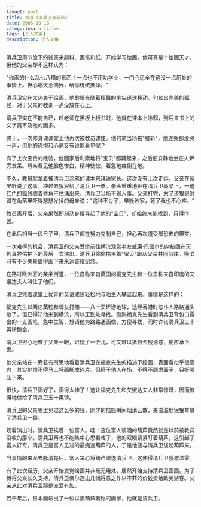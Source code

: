 ```yaml
---
layout: post
title: 续写《清兵卫与葫芦》
date: 2005-10-18
categories: articles
tags: [个人文集]
description: 个人文集
---
```


清兵卫用节俭下的钱买来颜料、画笔和纸，开始学习绘画。他可真是个绘画天才，但他的父亲却不这样认为： 

"你画的什么乱七八糟的东西！一点也不用功学业，一门心思全在这没一点用处的事情上。担心哪天惹恼我，给你统统撕掉。" 

 清兵卫实在太热衷于绘画，他的眼光随着挥舞的笔尖迅速移动，勾勒出完美的弧线，对于父亲的教训一点没放在心上。 

 清兵卫实在不能自已，趁老师在黑板上板书时，他就在课本上涂鸦，到后来书上的文字竟不及他的画多。 

 终于，一次修身课课堂上他再次被教员逮住。他的笔当场被"腰斩"，他连哭都没哭一声，但他的恐惧和心痛又有谁能看见呢？ 

 有了上次宝贵的经验，他回家后利索地将"宝贝"都藏起来，之后便安静地坐在火炉旁发呆。母亲看见他脸色惨白，精神恍惚，着急地瘫倒在地。 

 不久，教员就拿着被清兵卫涂鸦的课本来拜访家长。这次没有上次走运，父亲在家里听说了这事，冲过去狠狠给了清兵卫一拳。拳头重重地砸在清兵卫鼻梁上，一道红色的弧线顺着唇角不住涌出来。清兵卫当场不省人事。父亲打完，末了还狠狠对蹲在角落里吓得瑟瑟发抖的母亲说："这种不肖子，早晚败家，死了我也不心疼。" 

 教员离开后，父亲果然即刻动身搜寻起了他的"宝贝"，却始终未能找到，只得作罢。 

在此后相当一段日子里，清兵卫都在努力克制自己，担心再次遭受那恐怖的噩梦。 

 一次难得的机会，清兵卫的父亲受邀前往横滨观赏老友威廉·巴图尔的杂技团在天狗真神佑护下的最后一次演出。清兵卫偷偷携带着"宝贝"跟从父亲共同前往。横滨可有不少美景值得画下来永远装裱纪念。 

 在路过欧洲区的某条街道，一位自称来自英国的福克先生和一位自称来自印度的艾娥达夫人叫住了他们。 

 清兵卫凭着课堂上优异的英语成绩轻松地与陌生人攀谈起来。事情是这样的： 

福克先生以两亿英镑和牌友打赌——八十天环游地球，途经香港时与仆人路路通失散了，但已得知他来到横滨，所以正到处寻找。刚刚福克先生看到清兵卫背包口露出的一支画笔，急中生智，想请他为路路通画像，方便寻找，同时许诺清兵卫三十英镑酬金。 

 清兵卫担心地瞥了父亲一眼，迟疑了一会儿，可又难以抵挡金钱诱惑，便应承下来。 

 他父亲站在一旁若有所思地看着清兵卫在福克先生的描述下绘画，表面看似乎很高兴，其实他恨不得马上将画撕成碎片。但碍于他人在场，不得不顾虑面子，只好强压下来。 

 很快，清兵卫画好了，画得太棒了！这让福克先生和艾娥达夫人非常惊讶，因而慷慨地付给了清兵卫五十英镑。 

清兵卫的父亲哪里见过这么多的钱，刚才的恼怒瞬间烟消云散，美滋滋地狠狠夸赞了清兵卫一番。 

 观看演出时，清兵卫挨着一位富人。哇！这位富人装酒的葫芦竟然就是以前被教员没收的那个。清兵卫再也不能集中心思看戏了，他的双眼紧紧盯着葫芦，这引起了富人好奇。清兵卫是富人见过的最痴迷葫芦的人，于是他便与清兵卫谈起葫芦来。 

当事情的来龙去脉清楚后，富人决心将葫芦赠送清兵卫，这使得清兵卫感激涕零。 

 有了此次经历，父亲开始发觉绘画并非毫无用处，居然开始支持清兵卫画画。为了博得父亲长久支持，清兵卫偶尔选出几幅得意之作以不菲的价钱卖给欧美游客。父亲从此对清兵卫那是宠爱有加。 

 若干年后，日本画坛出了一位以画葫芦著称的画家，他就是清兵卫。 
